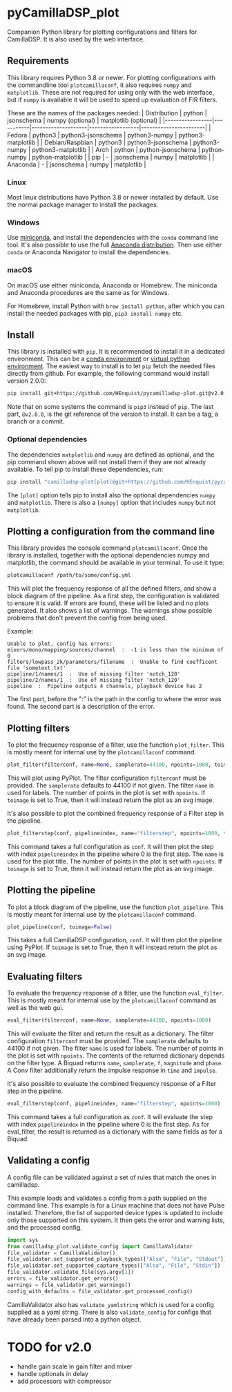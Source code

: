 # pyCamillaDSP_plot
Companion Python library for plotting configurations and filters for CamillaDSP. It is also used by the web interface.

## Requirements
This library requires Python 3.8 or newer. For plotting configurations with the commandline tool `plotcamillaconf`, it also requires `numpy` and `matplotlib`. These are not required for using only with the web interface, but if `numpy` is available it will be used to speed up evaluation of FIR filters. 

These are the names of the packages needed:
| Distribution    | python    | jsonschema         | numpy (optional) | matplotlib (optional) |
|-----------------|-----------|--------------------|------------------|-----------------------|
| Fedora          | python3   | python3-jsonschema | python3-numpy    | python3-matplotlib    |
| Debian/Raspbian | python3   | python3-jsonschema | python3-numpy    | python3-matplotlib    |
| Arch            | python    | python-jsonschema  | python-numpy     | python-matplotlib     |
| pip             | -         | jsonschema         | numpy            | matplotlib            | 
| Anaconda        | -         | jsonschema         | numpy            | matplotlib            |

### Linux
Most linux distributions have Python 3.8 or newer installed by default. Use the normal package manager to install the packages.

### Windows
Use [miniconda](https://docs.conda.io/projects/miniconda/en/latest/),
and install the dependencies with the `conda` command line tool.
It's also possible to use the full [Anaconda distribution](https://www.anaconda.com/products/individual).
Then use either `conda` or Anaconda Navigator to install the dependencies.


### macOS
On macOS use either miniconda, Anaconda or Homebrew. The miniconda and Anaconda procedures are the same as for Windows. 

For Homebrew, install Python with `brew install python`, after which you can install the needed packages with pip, `pip3 install numpy` etc.

## Install
This library is installed with `pip`. It is recommended to install it in a dedicated environment.
This can be a [conda environment](https://conda.io/activation) or [virtual python environment](https://docs.python.org/3/library/venv.html).
The easiest way to install is to let `pip` fetch the needed files directly from github.
For example, the following command would install version 2.0.0:
```sh
pip install git+https://github.com/HEnquist/pycamilladsp-plot.git@v2.0.0
```
Note that on some systems the command is `pip3` instead of `pip`.
The last part, `@v2.0.0`, is the git reference of the version to install.
It can be a tag, a branch or a commit.

### Optional dependencies
The dependencies `matplotlib` and `numpy` are defined as optional,
and the pip command shown above will not install them if they are not already available.
To tell pip to install these dependencies, run:
```sh
pip install "camilladsp-plot[plot]@git+https://github.com/HEnquist/pycamilladsp-plot.git@v2.0.0"
```
The `[plot]` option tells pip to install also the optional dependencies `numpy` and `matplotlib`.
There is also a `[numpy]` option that includes `numpy` but not `matplotlib`. 


## Plotting a configuration from the command line
This library provides the console command `plotcamillaconf`. Once the library is installed, together with the optional dependencies numpy and matplotlib, the command should be available in your terminal.
To use it type:
```sh
plotcamillaconf /path/to/some/config.yml
```

This will plot the frequency response of all the defined filters, and show a block diagram of the pipeline. 
As a first step, the configuration is validated to ensure it is valid. 
If errors are found, these will be listed and no plots generated. It also shows a list of warnings. 
The warnings show possible problems that don't prevent the config from being used. 

Example:
```
Unable to plot, config has errors:
mixers/mono/mapping/sources/channel  :  -1 is less than the minimum of 0
filters/lowpass_2k/parameters/filename  :  Unable to find coefficent file 'sometext.txt'
pipeline/1/names/1  :  Use of missing filter 'notch_120'
pipeline/2/names/1  :  Use of missing filter 'notch_120'
pipeline  :  Pipeline outputs 4 channels, playback device has 2
```
The first part, before the ":" is the path in the config to where the error was found. The second part is a description of the error.


## Plotting filters
To plot the frequency response of a filter, use the function `plot_filter`. This is mostly meant for internal use by the `plotcamillaconf` command.
```python
plot_filter(filterconf, name=None, samplerate=44100, npoints=1000, toimage=False)
```
This will plot using PyPlot. The filter configuration `filterconf` must be provided. The `samplerate` defaults to 44100 if not given. The filter `name` is used for labels. The number of points in the plot is set with `npoints`. If `toimage` is set to True, then it will instead return the plot as an svg image.

It's also possible to plot the combined frequency response of a Filter step in the pipeline.
```python
plot_filterstep(conf, pipelineindex, name="filterstep", npoints=1000, toimage=False)
```
This command takes a full configuration as `conf`. It will then plot the step with index `pipelineindex` in the pipeline where 0 is the first step. The `name` is used for the plot title. The number of points in the plot is set with `npoints`. If `toimage` is set to True, then it will instead return the plot as an svg image.

## Plotting the pipeline
To plot a block diagram of the pipeline, use the function `plot_pipeline`. This is mostly meant for internal use by the `plotcamillaconf` command.
```python
plot_pipeline(conf, toimage=False)
```
This takes a full CamillaDSP configuration, `conf`. It will then plot the pipeline using PyPlot. If `toimage` is set to True, then it will instead return the plot as an svg image.

## Evaluating filters
To evaluate the frequency response of a filter, use the function `eval_filter`. This is mostly meant for internal use by the `plotcamillaconf` command as well as the web gui.
```python
eval_filter(filterconf, name=None, samplerate=44100, npoints=1000)
```
This will evaluate the filter and return the result as a dictionary. The filter configuration `filterconf` must be provided. The `samplerate` defaults to 44100 if not given. The filter `name` is used for labels. The number of points in the plot is set with `npoints`. The contents of the returned dictionary depends on the filter type. A Biquad returns `name`, `samplerate`, `f`, `magnitude` and `phase`. A Conv filter additionally return the impulse response in `time` and `impulse`.

It's also possible to evaluate the combined frequency response of a Filter step in the pipeline.
```python
eval_filterstep(conf, pipelineindex, name="filterstep", npoints=1000)
```
This command takes a full configuration as `conf`. It will evaluate the step with index `pipelineindex` in the pipeline where 0 is the first step. As for eval_filter, the result is returned as a dictionary with the same fields as for a Biquad.

## Validating a config
A config file can be validated against a set of rules that match the ones in camilladsp. 

This example loads and validates a config from a path supplied on the command line. This example is for a Linux machine that does not have Pulse installed.
Therefore, the list of supported device types is updated to include only those supported on this system.
It then gets the error and warning lists, and the processed config. 
```python
import sys
from camilladsp_plot.validate_config import CamillaValidator
file_validator = CamillaValidator()
file_validator.set_supported_playback_types(["Alsa", "File", "Stdout"])
file_validator.set_supported_capture_types(["Alsa", "File", "Stdin"])
file_validator.validate_file(sys.argv[1])
errors = file_validator.get_errors()
warnings = file_validator.get_warnings()
config_with_defaults = file_validator.get_processed_config()
```

CamillaValidator also has `validate_yamlstring` which is used for a config supplied as a yaml string. There is also `validate_config` for configs that have already been parsed into a python object. 

# TODO for v2.0
- handle gain scale in gain filter and mixer
- handle optionals in delay
- add processors with compressor


